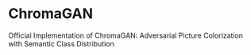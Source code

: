 # ChromaGAN
Official Implementation of ChromaGAN: Adversarial Picture Colorization with Semantic Class Distribution
